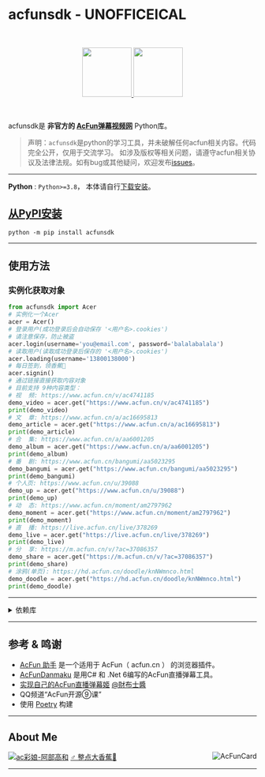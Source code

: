 # acfunsdk - **UNOFFICEICAL**

<br />

<p align="center">
<a href="https://github.com/dolaCmeo/acfunsdk">
<img height="100" src="https://s3.dualstack.us-east-2.amazonaws.com/pythondotorg-assets/media/files/python-logo-only.svg" alt="">
<img height="100" src="https://ali-imgs.acfun.cn/kos/nlav10360/static/common/widget/header/img/acfunlogo.11a9841251f31e1a3316.svg" alt="">
</a>
</p>

<br />

acfunsdk是 **非官方的 [AcFun弹幕视频网][acfun.cn]** Python库。

> 声明：`acfunsdk`是python的学习工具，并未破解任何acfun相关内容。代码完全公开，仅用于交流学习。
> 如涉及版权等相关问题，请遵守acfun相关协议及法律法规。如有bug或其他疑问，欢迎发布[issues][Issue]。

- - -

**Python** : `Python>=3.8`， 本体请自行[下载安装][python]。

## [从PyPI安装](https://pypi.org/project/acfunsdk/)

```shell
python -m pip install acfunsdk
```

- - -

## 使用方法


### 实例化获取对象
```python
from acfunsdk import Acer
# 实例化一个Acer
acer = Acer()
# 登录用户(成功登录后会自动保存 '<用户名>.cookies')
# 请注意保存，防止被盗
acer.login(username='you@email.com', password='balalabalala')
# 读取用户(读取成功登录后保存的 '<用户名>.cookies')
acer.loading(username='13800138000')
# 每日签到，领香蕉🍌
acer.signin()
# 通过链接直接获取内容对象
# 目前支持 9种内容类型：
# 视  频: https://www.acfun.cn/v/ac4741185
demo_video = acer.get("https://www.acfun.cn/v/ac4741185")
print(demo_video)
# 文  章: https://www.acfun.cn/a/ac16695813
demo_article = acer.get("https://www.acfun.cn/a/ac16695813")
print(demo_article)
# 合  集: https://www.acfun.cn/a/aa6001205
demo_album = acer.get("https://www.acfun.cn/a/aa6001205")
print(demo_album)
# 番  剧: https://www.acfun.cn/bangumi/aa5023295
demo_bangumi = acer.get("https://www.acfun.cn/bangumi/aa5023295")
print(demo_bangumi)
# 个人页: https://www.acfun.cn/u/39088
demo_up = acer.get("https://www.acfun.cn/u/39088")
print(demo_up)
# 动  态: https://www.acfun.cn/moment/am2797962
demo_moment = acer.get("https://www.acfun.cn/moment/am2797962")
print(demo_moment)
# 直  播: https://live.acfun.cn/live/378269
demo_live = acer.get("https://live.acfun.cn/live/378269")
print(demo_live)
# 分  享: https://m.acfun.cn/v/?ac=37086357
demo_share = acer.get("https://m.acfun.cn/v/?ac=37086357")
print(demo_share)
# 涂鸦(单页): https://hd.acfun.cn/doodle/knNWmnco.html
demo_doodle = acer.get("https://hd.acfun.cn/doodle/knNWmnco.html")
print(demo_doodle)
```

- - -


<details>
<summary>依赖库</summary>

**依赖: 包含在 `requirements.txt` 中**

+ [`httpx`](https://pypi.org/project/httpx/)`>=0.23`
+ [`lxml`](https://pypi.org/project/lxml/)`>=4`
+ [`beautifulsoup4`](https://pypi.org/project/beautifulsoup4/)`>=4`

</details>

- - - 
## 参考 & 鸣谢

+ [AcFun 助手](https://github.com/niuchaobo/acfun-helper) 是一个适用于 AcFun（ acfun.cn ） 的浏览器插件。
+ [AcFunDanmaku](https://github.com/wpscott/AcFunDanmaku) 是用C# 和 .Net 6编写的AcFun直播弹幕工具。
+ [实现自己的AcFun直播弹幕姬](https://www.acfun.cn/a/ac16695813) [@財布士醬](https://www.acfun.cn/u/311509)
+ QQ频道“AcFun开源⑨课”
+ 使用 [Poetry](https://python-poetry.org/) 构建

- - - 

## About Me

[![ac彩娘-阿部高和](https://tx-free-imgs2.acfun.cn/kimg/bs2/zt-image-host/ChQwODliOGVhYzRjMTBmOGM0ZWY1ZRCIzNcv.gif)][dolacfun]
[♂ 整点大香蕉🍌][acfunsdk_page]
<img alt="AcFunCard" align="right" src="https://discovery.sunness.dev/39088">

- - - 

[dolacfun]: https://www.acfun.cn/u/39088
[acfunsdk_page]: https://www.acfun.cn/a/ac37416587

[acfun.cn]: https://www.acfun.cn/
[Issue]: https://github.com/dolaCmeo/acfunsdk/issues
[python]: https://www.python.org/downloads/
[venv]: https://docs.python.org/zh-cn/3.8/library/venv.html

[acer]: https://github.com/dolaCmeo/acfunsdk/blob/main/examples/acer_demo.py
[index]: https://github.com/dolaCmeo/acfunsdk/blob/main/examples/index_reader.py
[channel]: https://github.com/dolaCmeo/acfunsdk/blob/main/examples/channel_reader.py
[search]: https://github.com/dolaCmeo/acfunsdk/blob/main/examples/seach_reader.py

[bangumi]: https://github.com/dolaCmeo/acfunsdk/blob/main/examples/bangumi_demo.py
[video]: https://github.com/dolaCmeo/acfunsdk/blob/main/examples/video_demo.py
[article]: https://github.com/dolaCmeo/acfunsdk/blob/main/examples/article_demo.py
[album]: https://github.com/dolaCmeo/acfunsdk/blob/main/examples/album_demo.py
[member]: https://github.com/dolaCmeo/acfunsdk/blob/main/examples/member_demo.py
[moment]: https://github.com/dolaCmeo/acfunsdk/blob/main/examples/moment_demo.py
[live]: https://github.com/dolaCmeo/acfunsdk/blob/main/examples/live_demo.py

[saver]: https://github.com/dolaCmeo/acfunsdk/blob/main/examples/AcSaver_demo.py
